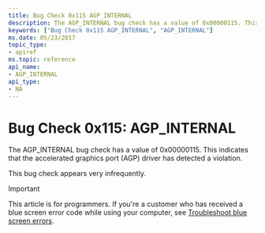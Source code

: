 ```yaml
---
title: Bug Check 0x115 AGP_INTERNAL
description: The AGP_INTERNAL bug check has a value of 0x00000115. This indicates that the accelerated graphics port (AGP) driver has detected a violation.This bug check appears very infrequently.
keywords: ["Bug Check 0x115 AGP_INTERNAL", "AGP_INTERNAL"]
ms.date: 05/23/2017
topic_type:
- apiref
ms.topic: reference
api_name:
- AGP_INTERNAL
api_type:
- NA
---
```


# Bug Check 0x115: AGP\_INTERNAL


The AGP\_INTERNAL bug check has a value of 0x00000115. This indicates that the accelerated graphics port (AGP) driver has detected a violation.

This bug check appears very infrequently.

> [!IMPORTANT]
> This article is for programmers. If you're a customer who has received a blue screen error code while using your computer, see [Troubleshoot blue screen errors](https://www.windows.com/stopcode).


 

 




